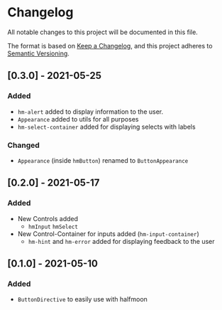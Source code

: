# Changelog
All notable changes to this project will be documented in this file.

The format is based on [Keep a Changelog](https://keepachangelog.com/en/1.0.0/),
and this project adheres to [Semantic Versioning](https://semver.org/spec/v2.0.0.html).

## [0.3.0] - 2021-05-25
### Added
* `hm-alert` added to display information to the user.
* `Appearance` added to utils for all purposes
* `hm-select-container` added for displaying selects with labels

### Changed
* `Appearance` (inside `hmButton`) renamed to `ButtonAppearance`

## [0.2.0] - 2021-05-17
### Added
* New Controls added
  * `hmInput` `hmSelect`
* New Control-Container for inputs added (`hm-input-container`)
  * `hm-hint` and `hm-error` added for displaying feedback to the user

## [0.1.0] - 2021-05-10
### Added
* `ButtonDirective` to easily use with halfmoon

